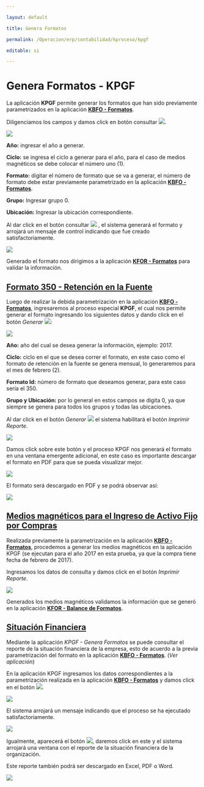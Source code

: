 ---
layout: default
title: Genera Formatos
permalink: /Operacion/erp/contabilidad/kproceso/kpgf
editable: si
---

# Genera Formatos - KPGF

La aplicación **KPGF** permite generar los formatos que han sido previamente parametrizados en la aplicación [**KBFO - Formatos**](http://docs.oasiscom.com/Operacion/erp/contabilidad/kbasica/kbfo).  

Diligenciamos los campos y damos click en botón consultar ![](actualizar.png).  

![](KPGF1.png)


**Año:** ingresar el año a generar.  
**Ciclo:** se ingresa el ciclo a generar para el año, para el caso de medios magnéticos se debe colocar el número uno (1).  
**Formato:** digitar el número de formato que se va a generar, el número de formato debe estar previamente parametrizado en la aplicación [**KBFO - Formatos**](http://docs.oasiscom.com/Operacion/erp/contabilidad/kbasica/kbfo).  
**Grupo:** Ingresar grupo 0.  
**Ubicación:** Ingresar la ubicación correspondiente.  

Al dar click en el botón consultar ![](actualizar.png) , el sistema generará el formato y arrojará un mensaje de control indicando que fue creado satisfactoriamente.  


![](KPGF2.png)


Generado el formato nos dirigimos a la aplicación [**KFOR - Formatos**](http://docs.oasiscom.com/Operacion/erp/contabilidad/kformatos/kfor) para validar la información.  


## [Formato 350 - Retención en la Fuente](http://docs.oasiscom.com/Operacion/erp/contabilidad/kproceso/kpgf#formato-350---retención-en-la-fuente)

Luego de realizar la debida parametrización en la aplicación [**KBFO - Formatos**](http://docs.oasiscom.com/Operacion/erp/contabilidad/kbasica/kbfo), ingresaremos al proceso especial **KPGF**, el cual nos permite generar el formato ingresando los siguientes datos y dando click en el botón _Generar_ ![](actualizar.png):  


![](kpgf350.png)


**Año:** año del cual se desea generar la información, ejemplo: 2017.  
**Ciclo:** ciclo en el que se desea correr el formato, en este caso como el formato de retención en la fuente se genera mensual, lo generaremos para el mes de febrero (2).  
**Formato Id:** número de formato que deseamos generar, para este caso sería el 350.  
**Grupo y Ubicación:** por lo general en estos campos se digita 0, ya que siempre se genera para todos los grupos y todas las ubicaciones.  

Al dar click en el botón _Generar_ ![](actualizar.png) el sistema habilitará el botón _Imprimir Reporte_.  


![](kpgfimprimir.png)


Damos click sobre este botón y el proceso KPGF nos generará el formato en una ventana emergente adicional, en este caso es importante descargar el formato en PDF para que se pueda visualizar mejor.  

![](kpgf3501.png)

El formato será descargado en PDF y se podrá observar así:  

![](pdf350.png)


## [Medios magnéticos para el Ingreso de Activo Fijo por Compras](http://docs.oasiscom.com/Operacion/erp/contabilidad/kproceso/kpgf#medios-magnéticos-para-el-ingreso-de-activo-fijo-por-compras)

Realizada previamente la parametrización en la aplicación [**KBFO - Formatos**](http://docs.oasiscom.com/Operacion/erp/contabilidad/kbasica/kbfo#parametrización-para-generación-de-medios-magnéticos-correspondientes-al-ingreso-de-activo-fijo-por-compras), procedemos a generar los medios magnéticos en la aplicación KPGF (se ejecutan para el año 2017 en esta prueba, ya que la compra tiene fecha de febrero de 2017).  

Ingresamos los datos de consulta y damos click en el botón _Imprimir Reporte_.


![](kpgf3.png)

Generados los medios magnéticos validamos la información que se generó en la aplicación [**KFOR - Balance de Formatos**](http://docs.oasiscom.com/Operacion/erp/contabilidad/kformatos/kfor#verificación-de-la-información-generada-en-los-medios-magnéticos-correspondientes-al-ingreso-de-activo-fijo-por-compras).  

## [Situación Financiera](http://docs.oasiscom.com/Operacion/erp/contabilidad/kproceso/kpgf#situación-financiera)

Mediante la aplicación _KPGF - Genera Formatos_ se puede consultar el reporte de la situación financiera de la empresa, esto de acuerdo a la previa parametrización del formato en la aplicación [**KBFO - Formatos**](http://docs.oasiscom.com/Operacion/erp/contabilidad/kbasica/kbfo#parametrización-estado-situación-financiera). (_Ver aplicación_)  

En la aplicación KPGF ingresamos los datos correspondientes a la parametrización realizada en la aplicación [**KBFO - Formatos**](http://docs.oasiscom.com/Operacion/erp/contabilidad/kbasica/kbfo#parametrización-estado-situación-financiera) y damos click en el botón ![](consultar.png).  

![](kpgf4.png)

El sistema arrojará un mensaje indicando que el proceso se ha ejecutado satisfactoriamente.  

![](kpgf5.png)

Igualmente, aparecerá el botón ![](imprimir.png), daremos click en este y el sistema arrojará una ventana con el reporte de la situación financiera de la organización.  

Este reporte también podrá ser descargado en Excel, PDF o Word.  

![](kpgf6.png)